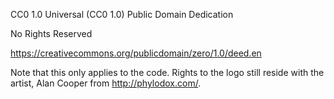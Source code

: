 CC0 1.0 Universal (CC0 1.0)
Public Domain Dedication

No Rights Reserved

https://creativecommons.org/publicdomain/zero/1.0/deed.en

Note that this only applies to the code. Rights to the logo still reside with the artist, Alan Cooper from http://phylodox.com/.
